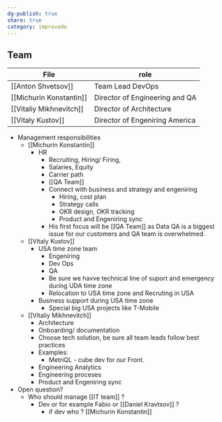 ```yaml
---
dg-publish: true
share: true
category: improvado
---
```

## Team 

| File                                                  | role                            |
| ----------------------------------------------------- | ------------------------------- |
| [[Anton  Shvetsov]]         | Team Lead DevOps                |
| [[Michurin Konstantin]] | Director of Engineering and QA  |
| [[Vitaliy Mikhnevitch]] | Director of Architecture        |
| [[Vitaly Kustov]]             | Director of Engeniring  America |

- Management responsibilities 
	- [[Michurin Konstantin]]
		 - HR
			- Recruiting, Hiring/ Firing,
			- Salaries, Equity
			- Carrier path
			- [[QA Team]] 
			- Connect with business and strategy and engeniring 
				- Hiring, cost plan
				- Strategy calls
				- OKR design, OKR tracking
				- Product and Engeniring  sync 
			- His first focus will be [[QA Team]] as Data QA is a biggest issue for our customers and QA team is overwhelmed. 
	-  [[Vitaly Kustov]] 
		- USA time zone team 
			- Engeniring 
			- Dev Ops 
			- QA
			- Be sure we havve technical line of suport and emergency during UDA time zone
			- Relocation to USA time zone and Recruting in USA
		- Business support during USA time zone 
			- Special big USA projects like T-Mobile 
	- [[Vitaliy Mikhnevitch]]   
		- Architecture
		- Onboarding/ documentation
		- Choose tech solution, be sure all team leads follow best practices
		- Examples:
			-  MetriQL - cube dev for our Front.
		- Engineering Analytics
		- Engineering proceses
		- Product and Engeniring sync 
- Open question?
	- Who should manage [[IT team]] ? 
		- Dev or for example Fabio or [[Daniel Kravtsov]] ? 
			- if dev who ? [[Michurin Konstantin]]
